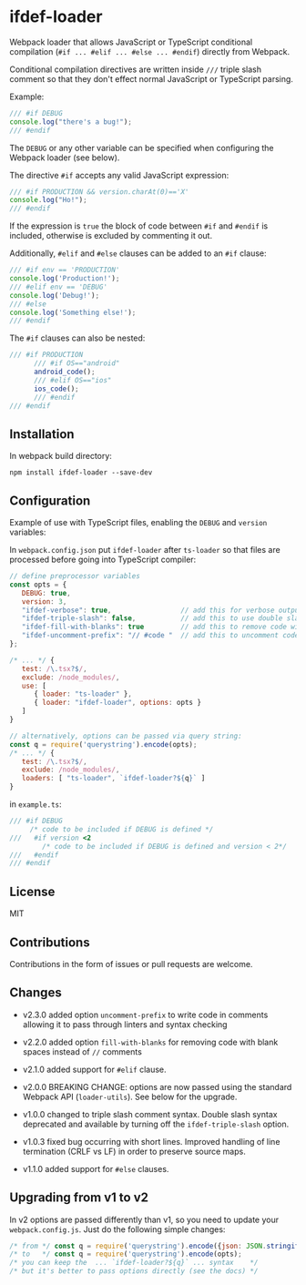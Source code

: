 # ifdef-loader

Webpack loader that allows JavaScript or TypeScript conditional compilation (`#if ... #elif ... #else ... #endif`)
directly from Webpack.

Conditional compilation directives are written inside `///` triple slash comment so
that they don't effect normal JavaScript or TypeScript parsing.

Example:
```js
/// #if DEBUG
console.log("there's a bug!");
/// #endif
```
The `DEBUG` or any other variable can be specified when configuring the Webpack loader (see below).

The directive `#if` accepts any valid JavaScript expression:
```js
/// #if PRODUCTION && version.charAt(0)=='X'
console.log("Ho!");
/// #endif
```

If the expression is `true` the block of code between `#if` and `#endif` is included, otherwise is excluded by commenting it out.

Additionally, `#elif` and `#else` clauses can be added to an `#if` clause:
```js
/// #if env == 'PRODUCTION'
console.log('Production!');
/// #elif env == 'DEBUG'
console.log('Debug!');
/// #else
console.log('Something else!');
/// #endif
```

The `#if` clauses can also be nested:
```js
/// #if PRODUCTION
      /// #if OS=="android"
      android_code();
      /// #elif OS=="ios"
      ios_code();
      /// #endif
/// #endif
```

## Installation

In webpack build directory:
```
npm install ifdef-loader --save-dev
```

## Configuration

Example of use with TypeScript files, enabling the `DEBUG` and `version` variables:

In `webpack.config.json` put `ifdef-loader` after `ts-loader` so that files are processed
before going into TypeScript compiler: 
```js
// define preprocessor variables
const opts = {
   DEBUG: true,
   version: 3,
   "ifdef-verbose": true,                 // add this for verbose output
   "ifdef-triple-slash": false,           // add this to use double slash comment instead of default triple slash
   "ifdef-fill-with-blanks": true         // add this to remove code with blank spaces instead of "//" comments
   "ifdef-uncomment-prefix": "// #code "  // add this to uncomment code starting with "// #code "
};

/* ... */ { 
   test: /\.tsx?$/, 
   exclude: /node_modules/, 
   use: [
      { loader: "ts-loader" }, 
      { loader: "ifdef-loader", options: opts } 
   ]
}

// alternatively, options can be passed via query string:
const q = require('querystring').encode(opts);
/* ... */ { 
   test: /\.tsx?$/, 
   exclude: /node_modules/, 
   loaders: [ "ts-loader", `ifdef-loader?${q}` ] 
}

```
in `example.ts`:
```ts
/// #if DEBUG
     /* code to be included if DEBUG is defined */
///   #if version <2
        /* code to be included if DEBUG is defined and version < 2*/
///   #endif
/// #endif
```

## License

MIT

## Contributions

Contributions in the form of issues or pull requests are welcome.

## Changes

- v2.3.0 added option `uncomment-prefix` to write code in comments allowing it to pass through linters and syntax checking

- v2.2.0 added option `fill-with-blanks` for removing code with blank spaces instead of `//` comments

- v2.1.0 added support for `#elif` clause.

- v2.0.0 BREAKING CHANGE: options are now passed using the 
standard Webpack API (`loader-utils`). See below for the upgrade.

- v1.0.0 changed to triple slash comment syntax. Double slash syntax
deprecated and available by turning off the `ifdef-triple-slash` option.

- v1.0.3 fixed bug occurring with short lines. Improved handling of line
termination (CRLF vs LF) in order to preserve source maps.

- v1.1.0 added support for `#else` clauses.

## Upgrading from v1 to v2

In v2 options are passed differently than v1, so you need to update your `webpack.config.js`. 
Just do the following simple changes:
```js
/* from */ const q = require('querystring').encode({json: JSON.stringify(opts)});
/* to   */ const q = require('querystring').encode(opts);
/* you can keep the  ... `ifdef-loader?${q}` ... syntax    */
/* but it's better to pass options directly (see the docs) */
```
